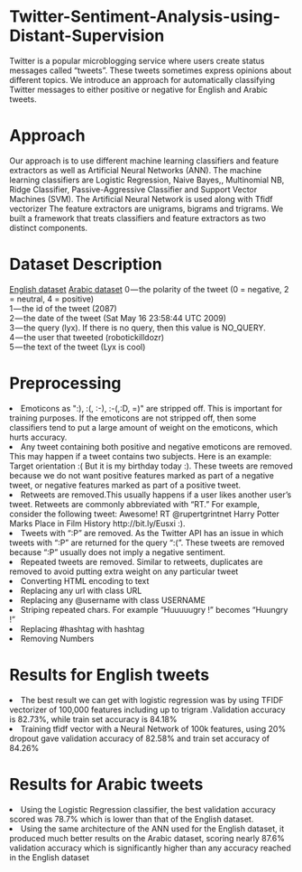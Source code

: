 # Twitter-Sentiment-Analysis-using-Distant-Supervision
Twitter is a popular microblogging service where users create status messages called “tweets”. These tweets sometimes express opinions about different topics. We introduce an approach for automatically classifying Twitter messages to either positive or negative for English and Arabic tweets.
# Approach 
Our approach is to use different machine learning classifiers and feature extractors as well as Artificial Neural Networks (ANN). The machine learning classifiers are Logistic Regression, Naive Bayes,, Multinomial NB, Ridge Classifier, Passive-Aggressive Classifier and Support Vector Machines (SVM). The Artificial Neural Network is used along with Tfidf vectorizer The feature extractors are unigrams, bigrams and trigrams. We built a framework that treats classifiers and feature extractors as two distinct components.
# Dataset Description 
<a href="https://www.kaggle.com/kazanova/sentiment140/version/1">English dataset</a>
<a href="https://drive.google.com/open?id=1TNaUswMaVMhkWTEdNpeRBVwbizi6uKyZ">Arabic dataset</a>
0 — the polarity of the tweet (0 = negative, 2 = neutral, 4 = positive)</br>
1 — the id of the tweet (2087)</br>
2 — the date of the tweet (Sat May 16 23:58:44 UTC 2009)</br>
3 — the query (lyx). If there is no query, then this value is NO_QUERY.</br>
4 — the user that tweeted (robotickilldozr)</br>
5 — the text of the tweet (Lyx is cool)</br>
# Preprocessing 
 <li> Emoticons as ":), :(, :-), :-(,:D, =)" are stripped off. This is important for training purposes. If the emoticons are not stripped off, then some classifiers tend to put a large amount of weight on the emoticons, which hurts accuracy.</li>
 

<li> Any tweet containing both positive and negative emoticons are removed. This may happen if a tweet contains two subjects. Here is an example: Target orientation :( But it is my birthday today :). These tweets are removed because we do not want positive features marked as part of a negative tweet, or negative features marked as part of a positive tweet. </li>
 
<li> Retweets are removed.This usually happens if a user likes another user’s tweet. Retweets are commonly abbreviated with “RT.” For example, consider the following tweet: Awesome! RT @rupertgrintnet Harry Potter Marks Place in Film History http://bit.ly/Eusxi :). </li>
 
<li> Tweets with “:P” are removed. As the Twitter API has an issue in which tweets with “:P” are returned for the query “:(”. These tweets are removed because “:P” usually does not imply a negative sentiment.</li>
 
 <li> Repeated tweets are removed. Similar to retweets, duplicates are removed to avoid putting extra weight on any particular tweet</li>
 
<li> Converting  HTML encoding to text</li>
 
<li> Replacing any url with class URL</li>
 
<li> Replacing any @username with class USERNAME</li>
 
<li> Striping  repeated chars. For example “Huuuuugry !” becomes “Huungry !”</li>
 
<li> Replacing #hashtag with hashtag</li>
 
<li> Removing Numbers</li>

# Results for English tweets
<li> The best result we can get with logistic regression was by using TFIDF vectorizer of 100,000 features including up to trigram .Validation accuracy is 82.73%, while train set accuracy is 84.18%
</li>
<li> Training tfidf vector with a Neural Network of 100k features, using 20% dropout gave validation accuracy of 82.58% and train set accuracy of 84.26%
</li>

# Results for Arabic tweets
<li> Using the Logistic Regression classifier, the best validation accuracy scored was 78.7% which is lower than that of the English dataset.
</li>
<li> Using the same architecture of the ANN used for the English dataset, it produced much better results on the Arabic dataset, scoring nearly 87.6% validation accuracy which is significantly higher than any accuracy reached in the English dataset
</li>
